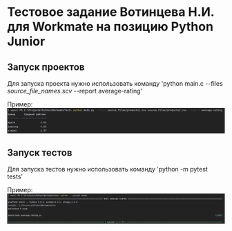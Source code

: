 # Тестовое задание Вотинцева Н.И. для Workmate на позицию Python Junior

## Запуск проектов
Для запуска проекта нужно использовать команду 
'python main.c --files *source_file_names.scv* --report average-rating'

Пример: 
![Пример](launch_examples/main_launch_example.png)

## Запуск тестов
Для запуска тестов нужно использовать команду
'python -m pytest tests'

Пример:
![Пример](launch_examples/test_launch_example.png)
